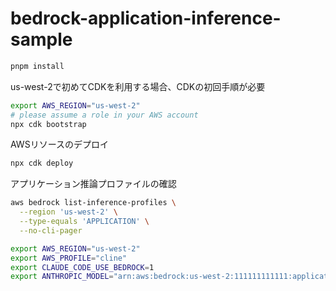 # bedrock-application-inference-sample

```bash
pnpm install
```

us-west-2で初めてCDKを利用する場合、CDKの初回手順が必要
```bash
export AWS_REGION="us-west-2"
# please assume a role in your AWS account
npx cdk bootstrap
```

AWSリソースのデプロイ
```bash
npx cdk deploy
```

アプリケーション推論プロファイルの確認
```bash
aws bedrock list-inference-profiles \
  --region 'us-west-2' \
  --type-equals 'APPLICATION' \
  --no-cli-pager
```


```bash
export AWS_REGION="us-west-2"
export AWS_PROFILE="cline"
export CLAUDE_CODE_USE_BEDROCK=1
export ANTHROPIC_MODEL="arn:aws:bedrock:us-west-2:111111111111:application-inference-profile/q6njv38y5u8s" && claude --verbose --debug -p hello
```


